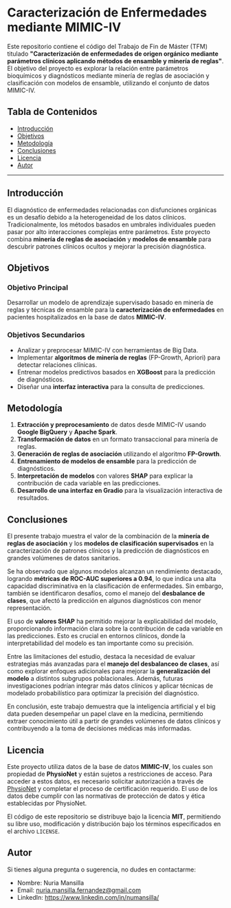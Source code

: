 # Caracterización de Enfermedades mediante MIMIC-IV

Este repositorio contiene el código del Trabajo de Fin de Máster (TFM) titulado **"Caracterización de enfermedades de origen orgánico mediante parámetros clínicos aplicando métodos de ensamble y minería de reglas"**. El objetivo del proyecto es explorar la relación entre parámetros bioquímicos y diagnósticos mediante minería de reglas de asociación y clasificación con modelos de ensamble, utilizando el conjunto de datos MIMIC-IV.

## Tabla de Contenidos

- [Introducción](#introducción)
- [Objetivos](#objetivos)
- [Metodología](#metodología)
- [Conclusiones](#conclusiones)
- [Licencia](#licencia)
- [Autor](#autor)

---

## Introducción

El diagnóstico de enfermedades relacionadas con disfunciones orgánicas es un desafío debido a la heterogeneidad de los datos clínicos. Tradicionalmente, los métodos basados en umbrales individuales pueden pasar por alto interacciones complejas entre parámetros. Este proyecto combina **minería de reglas de asociación** y **modelos de ensamble** para descubrir patrones clínicos ocultos y mejorar la precisión diagnóstica.

## Objetivos

### Objetivo Principal
Desarrollar un modelo de aprendizaje supervisado basado en minería de reglas y técnicas de ensamble para la **caracterización de enfermedades** en pacientes hospitalizados en la base de datos **MIMIC-IV**.

### Objetivos Secundarios
- Analizar y preprocesar MIMIC-IV con herramientas de Big Data.
- Implementar **algoritmos de minería de reglas** (FP-Growth, Apriori) para detectar relaciones clínicas.
- Entrenar modelos predictivos basados en **XGBoost** para la predicción de diagnósticos.
- Diseñar una **interfaz interactiva** para la consulta de predicciones.

## Metodología

1. **Extracción y preprocesamiento** de datos desde MIMIC-IV usando **Google BigQuery** y **Apache Spark**.
2. **Transformación de datos** en un formato transaccional para minería de reglas.
3. **Generación de reglas de asociación** utilizando el algoritmo **FP-Growth**.
4. **Entrenamiento de modelos de ensamble** para la predicción de diagnósticos.
5. **Interpretación de modelos** con valores **SHAP** para explicar la contribución de cada variable en las predicciones.
6. **Desarrollo de una interfaz en Gradio** para la visualización interactiva de resultados.

## Conclusiones

El presente trabajo muestra el valor de la combinación de la **minería de reglas de asociación** y los **modelos de clasificación supervisados** en la caracterización de patrones clínicos y la predicción de diagnósticos en grandes volúmenes de datos sanitarios.

Se ha observado que algunos modelos alcanzan un rendimiento destacado, logrando **métricas de ROC-AUC superiores a 0.94**, lo que indica una alta capacidad discriminativa en la clasificación de enfermedades. Sin embargo, también se identificaron desafíos, como el manejo del **desbalance de clases**, que afectó la predicción en algunos diagnósticos con menor representación.

El uso de **valores SHAP** ha permitido mejorar la explicabilidad del modelo, proporcionando información clara sobre la contribución de cada variable en las predicciones. Esto es crucial en entornos clínicos, donde la interpretabilidad del modelo es tan importante como su precisión.

Entre las limitaciones del estudio, destaca la necesidad de evaluar estrategias más avanzadas para el **manejo del desbalanceo de clases**, así como explorar enfoques adicionales para mejorar la **generalización del modelo** a distintos subgrupos poblacionales. Además, futuras investigaciones podrían integrar más datos clínicos y aplicar técnicas de modelado probabilístico para optimizar la precisión del diagnóstico.

En conclusión, este trabajo demuestra que la inteligencia artificial y el big data pueden desempeñar un papel clave en la medicina, permitiendo extraer conocimiento útil a partir de grandes volúmenes de datos clínicos y contribuyendo a la toma de decisiones médicas más informadas.

## Licencia

Este proyecto utiliza datos de la base de datos **MIMIC-IV**, los cuales son propiedad de **PhysioNet** y están sujetos a restricciones de acceso. Para acceder a estos datos, es necesario solicitar autorización a través de [PhysioNet](https://physionet.org/content/mimiciv/) y completar el proceso de certificación requerido. El uso de los datos debe cumplir con las normativas de protección de datos y ética establecidas por PhysioNet.

El código de este repositorio se distribuye bajo la licencia **MIT**, permitiendo su libre uso, modificación y distribución bajo los términos especificados en el archivo `LICENSE`.

## Autor

Si tienes alguna pregunta o sugerencia, no dudes en contactarme:
- Nombre: Nuria Mansilla
- Email: nuria.mansilla.fernandez@gmail.com
- LinkedIn: https://www.linkedin.com/in/numansilla/

